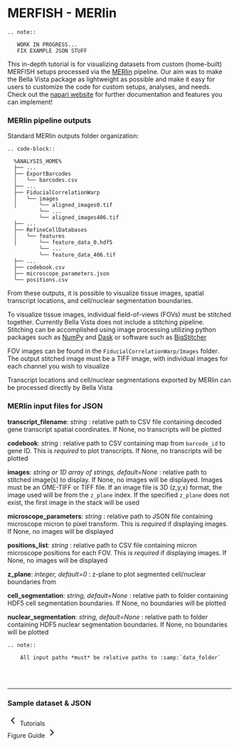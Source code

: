 MERFISH - MERlin
================

```{eval-rst}
.. note::

   WORK IN PROGRESS...
   FIX EXAMPLE JSON STUFF
```


This in-depth tutorial is for visualizing datasets from custom (home-built) MERFISH setups processed via the [MERlin](https://github.com/emanuega/MERlin) pipeline. Our aim was to make the Bella Vista package as lightweight as possible and make it easy for users to customize the code for custom setups, analyses, and needs. Check out the [napari website](https://napari.org/) for further documentation and features you can implement!


### MERlin pipeline outputs

Standard MERlin outputs folder organization:
```{eval-rst}
.. code-block:: 

  %ANALYSIS_HOME%
  ├── ...
  ├── ExportBarcodes
  │   └── barcodes.csv
  ├── ...
  ├── FiducialCorrelationWarp
  │   └── images
  │       └── aligned_images0.tif
          └── ...
          └── aligned_images406.tif
  ├── ...
  ├── RefineCellDatabases
  │   └── features
  │       └── feature_data_0.hdf5
          └── ...
          └── feature_data_406.tif
  ├── ...
  ├── codebook.csv
  ├── microscope_parameters.json
  └── positions.csv
```

From these outputs, it is possible to visualize tissue images, spatial transcript locations, and cell/nuclear segmentation boundaries.

To visualize tissue images, individual field-of-views (FOVs) must be stitched together. Currently Bella Vista does not include a stitching pipeline. Stitching can be accomplished using image processing utilizing python packages such as [NumPy](https://numpy.org/) and [Dask](https://www.dask.org/) or software such as [BigStitcher](https://imagej.net/plugins/bigstitcher/) 

FOV images can be found in the `FiducialCorrelationWarp/Images` folder. The output stitched image must be a TIFF image, with individual images for each channel you wish to visualize

Transcript locations and cell/nuclear segmentations exported by MERlin can be processed directly by Bella Vista

### MERlin input files for JSON

**transcript_filename**: *string*
: relative path to CSV file containing decoded gene transcript spatial coordinates. If None, no transcripts will be plotted

**codebook**: *string*
: relative path to CSV containing map from `barcode_id` to gene ID. This is *required* to plot transcripts. If None, no transcripts will be plotted

**images**: *string or 1D array of strings, default=None*
: relative path to stitched image(s) to display. If None, no images will be displayed. Images must be an OME-TIFF or TIFF file. If an image file is 3D (z,y,x) format, the image used will be from the `z_plane` index. If the specified `z_plane` does not exist, the first image in the stack will be used 

**microscope_parameters**: *string*
: relative path to JSON file containing microscope micron to pixel transform. This is *required* if displaying images. If None, no images will be displayed

**positions_list**: *string*
: relative path to CSV file containing micron microscope positions for each FOV. This is *required* if displaying images. If None, no images will be displayed

**z_plane**: *integer, default=0*
: z-plane to plot segmented cell/nuclear boundaries from

**cell_segmentation**: *string, default=None*
: relative path to folder containing HDF5 cell segmentation boundaries. If None, no boundaries will be plotted

**nuclear_segmentation**: *string, default=None*
: relative path to folder containing HDF5 nuclear segmentation boundaries. If None, no boundaries will be plotted

```{eval-rst}
.. note::

    All input paths *must* be relative paths to :samp:`data_folder`
```

<br><br>
<hr class="custom-line">

### Sample dataset & JSON



<!-- ##### Transcripts only
```{eval-rst}
.. code-block:: JSON

  {
    "system": "MERlin",
    "data_folder": "/path/to/dataset",
    "bella_vista_output_folder": "path/to/dataset/bellavista_outs",
    "create_bellavista_inputs": true,
    
    "parameters": {
        "plot_transcripts": true,
    },
  
    "input_files": {
        "codebook": "codebook.csv",
        "transcript_filename": "ExportBarcodes/barcodes.csv",
    }
  } 
```

##### Image & transcripts
```{eval-rst}
.. code-block:: JSON

  {
    "system": "MERlin",
    "data_folder": "/path/to/dataset",
    "bella_vista_output_folder": "path/to/dataset/bellavista_outs",
    "create_bellavista_inputs": true,
    
    "parameters": {
        "plot_image": true,
        "plot_transcripts": true,
    },
  
    "input_files": {
        "microscope_parameters": "microscope.json",
        "codebook": "codebook.csv",
        "positions_list": "positions.csv",
        "images": ["stitched_polyT.tif","stitched_DAPI.tif"]
        "transcript_filename": "ExportBarcodes/barcodes.csv",
    }
  } 
```

##### All inputs (image, transcripts, segmentations)

```{eval-rst}
.. code-block:: JSON

  {
    "system": "MERlin",
    "data_folder": "/path/to/dataset",
    "bella_vista_output_folder": "path/to/dataset/bellavista_outs",
    "create_bellavista_inputs": true,
    
    "parameters": {
        "plot_image": true,
        "plot_transcripts": true,
        "plot_cell_seg": true
    },
  
    "input_files": {
        "microscope_parameters": "microscope.json",
        "codebook": "codebook.csv",
        "positions_list": "positions.csv",
        "z_plane": 2,
        "images": ["stitched_polyT.tif","stitched_DAPI.tif"]
        "transcript_filename": "ExportBarcodes/barcodes.csv",
        "cell_segmentation": "RefineCellDatabases/features"
    }
  } 
```

##### All inputs + custom parameters

```{eval-rst}
.. code-block:: JSON

  {
    "system": "MERlin",
    "data_folder": "/path/to/dataset",
    "bella_vista_output_folder": "path/to/dataset/bellavista_outs",
    "create_bellavista_inputs": true,
    
    "parameters": {
        "plot_image": true,
        "plot_transcripts": true,
        "plot_cell_seg": true,
        "plot_allgenes": false,
        "selected_genes": ["Gene1", "Gene2"],
        "transcript_point_size": 0.75,
        "contrast_limits": [10000, 25000]
    },
  
    "input_files": {
        "microscope_parameters": "microscope.json",
        "codebook": "codebook.csv",
        "positions_list": "positions.csv",
        "z_plane": 2,
        "images": ["stitched_polyT.tif","stitched_DAPI.tif"]
        "transcript_filename": "ExportBarcodes/barcodes.csv",
        "cell_segmentation": "RefineCellDatabases/features"
    }
  } 
``` -->

<div class="flex justify-between items-center pt-6 mt-12 border-t border-border gap-4">
    <div class="mr-auto">
      <a href="../tutorials.html" class="inline-flex items-center justify-center rounded-md text-sm font-medium transition-colors border border-input hover:bg-accent hover:text-accent-foreground py-2 px-4" style="text-decoration: none;">
        <svg xmlns="http://www.w3.org/2000/svg" width="24" height="24" viewBox="0 0 24 24" fill="none" stroke="currentColor" stroke-width="2" stroke-linecap="round" stroke-linejoin="round" class="mr-2 h-4 w-4">
          <polyline points="15 18 9 12 15 6"></polyline>
        </svg>
        Tutorials
      </a>
    </div>
  <div class="ml-auto">
    <a href="../figure_guide.html" class="inline-flex items-center justify-center rounded-md text-sm font-medium transition-colors border border-input hover:bg-accent hover:text-accent-foreground py-2 px-4" style="text-decoration: none;">
      Figure Guide
      <svg xmlns="http://www.w3.org/2000/svg" width="24" height="24" viewBox="0 0 24 24" fill="none" stroke="currentColor" stroke-width="2" stroke-linecap="round" stroke-linejoin="round" class="ml-2 h-4 w-4">
        <polyline points="9 18 15 12 9 6"></polyline>
      </svg>
    </a>
  </div>
</div>
